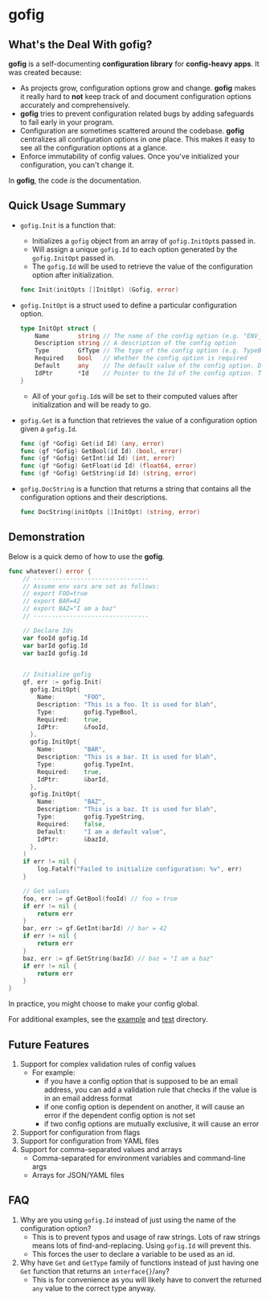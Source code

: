 # gofig

## What's the Deal With gofig?

**gofig** is a self-documenting **configuration library** for **config-heavy apps**. It was created because:
- As projects grow, configuration options grow and change. **gofig** makes it really hard to **not** keep track of and document configuration options accurately and comprehensively. 
- **gofig** tries to prevent configuration related bugs by adding safeguards to fail early in your program.
- Configuration are sometimes scattered around the codebase. **gofig** centralizes all configuration options in one place. This makes it easy to see all the configuration options at a glance.
- Enforce immutability of config values. Once you've initialized your configuration, you can't change it. 

In **gofig**, the code *is* the documentation.


## Quick Usage Summary
- `gofig.Init` is a function that:
    - Initializes a `gofig` object from an array of `gofig.InitOpt`s passed in. 
    - Will assign a unique `gofig.Id` to each option generated by the `gofig.InitOpt` passed in. 
    - The `gofig.Id` will be used to retrieve the value of the configuration option after initialization. 
    ```go
    func Init(initOpts []InitOpt) (Gofig, error)
    ```
- `gofig.InitOpt` is a struct used to define a particular configuration option.
    ```go
    type InitOpt struct {
        Name        string // The name of the config option (e.g. "ENV_VAR_A")
        Description string // A description of the config option
        Type        GfType // The type of the config option (e.g. TypeBool, TypeInt, TypeFloat, TypeString)
        Required    bool   // Whether the config option is required
        Default     any    // The default value of the config option. Doesn't do anything if the config option is required.
        IdPtr       *Id    // Pointer to the Id of the config option. This is where you store the Id. The Id value be set after the call to Init.
    }
    ```

    - All of your `gofig.Id`s will be set to their computed values after initialization and will be ready to go.
- `gofig.Get` is a function that retrieves the value of a configuration option given a `gofig.Id`.
    ```go
    func (gf *Gofig) Get(id Id) (any, error)
    func (gf *Gofig) GetBool(id Id) (bool, error) 
    func (gf *Gofig) GetInt(id Id) (int, error)
    func (gf *Gofig) GetFloat(id Id) (float64, error) 
    func (gf *Gofig) GetString(id Id) (string, error) 
    ```
- `gofig.DocString` is a function that returns a string that contains all the configuration options and their descriptions.
    ```go
    func DocString(initOpts []InitOpt) (string, error) 
    ```
 

## Demonstration
Below is a quick demo of how to use the **gofig**.
```go
func whatever() error {
    // --------------------------------
    // Assume env vars are set as follows:
    // export FOO=true
    // export BAR=42
    // export BAZ="I am a baz"
    // --------------------------------

    // Declare Ids
    var fooId gofig.Id
    var barId gofig.Id
    var bazId gofig.Id


    // Initialize gofig
    gf, err := gofig.Init(
	  gofig.InitOpt{
	  	Name:        "FOO",
	  	Description: "This is a foo. It is used for blah",
	  	Type:        gofig.TypeBool,
	  	Required:    true,
	  	IdPtr:       &fooId,
	  },
	  gofig.InitOpt{
	  	Name:        "BAR",
	  	Description: "This is a bar. It is used for blah",
	  	Type:        gofig.TypeInt,
	  	Required:    true,
	  	IdPtr:       &barId,
	  },
	  gofig.InitOpt{
	  	Name:        "BAZ",
	  	Description: "This is a baz. It is used for blah",
	  	Type:        gofig.TypeString,
	  	Required:    false,
	  	Default:     "I am a default value",
	  	IdPtr:       &bazId,
	  },
	)
    if err != nil {
        log.Fatalf("Failed to initialize configuration: %v", err)
    }

    // Get values
    foo, err := gf.GetBool(fooId) // foo = true
    if err != nil {
        return err
    }
    bar, err := gf.GetInt(barId) // bar = 42
    if err != nil {
        return err
    }
    baz, err := gf.GetString(bazId) // baz = "I am a baz"
    if err != nil {
        return err
    }
} 
```

In practice, you might choose to make your config global.


For additional examples, see the [example](example) and [test](test) directory. 


## Future Features
1. Support for complex validation rules of config values
    - For example:
      - if you have a config option that is supposed to be an email address, you can add a validation rule that checks if the value is in an email address format
      - if one config option is dependent on another, it will cause an error if the dependent config option is not set
      - if two config options are mutually exclusive, it will cause an error
1. Support for configuration from flags
1. Support for configuration from YAML files
1. Support for comma-separated values and arrays
    - Comma-separated for environment variables and command-line args
    - Arrays for JSON/YAML files

## FAQ
1. Why are you using `gofig.Id` instead of just using the name of the configuration option?
    - This is to prevent typos and usage of raw strings. Lots of raw strings means lots of find-and-replacing. Using `gofig.Id` will prevent this.
    - This forces the user to declare a variable to be used as an id.
1. Why have `Get` and `GetType` family of functions instead of just having one `Get` function that returns an `interface{}`/`any`?
    - This is for convenience as you will likely have to convert the returned `any` value to the correct type anyway.